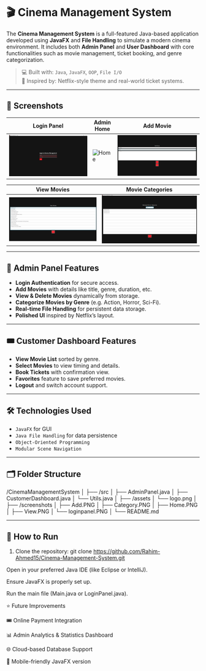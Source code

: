 # 🎬 Cinema Management System

The **Cinema Management System** is a full-featured Java-based application developed using **JavaFX** and **File Handling** to simulate a modern cinema environment. It includes both **Admin Panel** and **User Dashboard** with core functionalities such as movie management, ticket booking, and genre categorization.

> 💻 Built with: `Java`, `JavaFX`, `OOP`, `File I/O`  
> 🎨 Inspired by: Netflix-style theme and real-world ticket systems.

---

## 📸 Screenshots

| Login Panel | Admin Home | Add Movie |
|-------------|-------------|------------|
| ![Login Panel](screenshots/loginpanel.PNG) | ![Home](screenshots/Home.PNG) | ![Add Movie](screenshots/Add.PNG) |

| View Movies | Movie Categories |
|-------------|------------------|
| ![View Movies](screenshots/View.PNG) | ![Category](screenshots/Category.PNG) |

---

## 🔐 Admin Panel Features

- **Login Authentication** for secure access.
- **Add Movies** with details like title, genre, duration, etc.
- **View & Delete Movies** dynamically from storage.
- **Categorize Movies by Genre** (e.g. Action, Horror, Sci-Fi).
- **Real-time File Handling** for persistent data storage.
- **Polished UI** inspired by Netflix’s layout.

---

## 🎟️ Customer Dashboard Features

- **View Movie List** sorted by genre.
- **Select Movies** to view timing and details.
- **Book Tickets** with confirmation view.
- **Favorites** feature to save preferred movies.
- **Logout** and switch account support.

---

## 🛠 Technologies Used

- `JavaFX` for GUI
- `Java File Handling` for data persistence
- `Object-Oriented Programming`
- `Modular Scene Navigation`

---

## 🗂️ Folder Structure

/CinemaManagementSystem
│
├── /src
│ ├── AdminPanel.java
│ ├── CustomerDashboard.java
│ └── Utils.java
│
├── /assets
│ └── logo.png
│
├── /screenshots
│ ├── Add.PNG
│ ├── Category.PNG
│ ├── Home.PNG
│ ├── View.PNG
│ └── loginpanel.PNG
│
└── README.md


---

## 📌 How to Run

1. Clone the repository:
   git clone https://github.com/Rahim-Ahmed15/Cinema-Management-System.git

Open in your preferred Java IDE (like Eclipse or IntelliJ).

Ensure JavaFX is properly set up.

Run the main file (Main.java or LoginPanel.java).

⭐ Future Improvements

🎟️ Online Payment Integration

📊 Admin Analytics & Statistics Dashboard

🌐 Cloud-based Database Support

📱 Mobile-friendly JavaFX version
